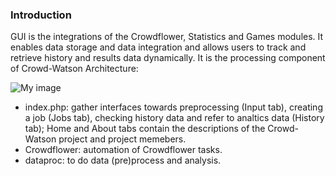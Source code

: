 ### Introduction

GUI is the integrations of the Crowdflower, Statistics and Games modules. It enables data storage and data integration and allows users to track and retrieve history and results data dynamically. 
It is the processing component of Crowd-Watson Architecture:

![My image](https://www.dropbox.com/s/s3p7jiqj2hzkdjm/Crowd-WatsonArchitecture.png)


- index.php: gather interfaces towards preprocessing (Input tab), creating a job (Jobs tab), checking history data and refer to analtics data (History tab); Home and About tabs contain the descriptions of the Crowd-Watson project and project memebers. 
- Crowdflower: automation of Crowdflower tasks. 
- dataproc: to do data (pre)process and analysis. 
